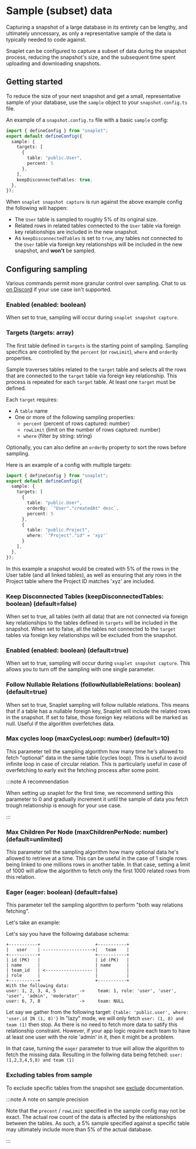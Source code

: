 # Sample (subset) data

Capturing a snapshot of a large database in its entirety can be lengthy, and ultimately unncessary, as only a representative sample of the data is typically needed to code against. 

Snaplet can be configured to capture a subset of data during the snapshot process, reducing the snapshot's size, and the subsequent time spent uploading and downloading snapshots.

## Getting started

To reduce the size of your next snapshot and get a small, representative sample of your database, use the `sample` object to your `snapshot.config.ts` file.

An example of a `snapshot.config.ts` file with a basic `sample` config:


```typescript
import { defineConfig } from "snaplet";
export default defineConfig({
  sample: {
    targets: [
      {
        table: "public.User",
        percent: 5
      },
    ],
    keepDisconnectedTables: true,
  },
});
```

When `snaplet snapshot capture` is run against the above example config the following will happen:
* The `User` table is sampled to roughly 5% of its original size.
* Related rows in related tables connected to the `User` table via foreign key relationships are included in the new snapshot.
* As `keepDisconnectedTables` is set to `true`, any tables not connected to the `User` table via foreign key relationships will be included in the new snapshot, and **won't** be sampled.  

## Configuring sampling

Various commands permit more granular control over sampling. Chat to us [on Discord](https://app.snaplet.dev/chat) if your use case isn't supported.

### Enabled (enabled: boolean)
When set to true, sampling will occur during `snaplet snapshot capture`.

### Targets (targets: array)
The first table defined in `targets` is the starting point of sampling. Sampling specifics are controlled by the `percent` (or `rowLimit`), `where` and `orderBy` properties. 

Sample traverses tables related to the `target` table and selects all the rows that are connected to the `target` table via foreign key relationship. This process is repeated for each `target` table. At least one `target` must be defined.

Each `target` requires:
* A `table` name 
* One or more of the following sampling properties:
  * `percent` (percent of rows captured: number)  
  * `rowLimit` (limit on the number of rows captured: number)
  * `where` (filter by string: string)

Optionally, you can also define an `orderBy` property to sort the rows before sampling.

Here is an example of a config with multiple targets:


```typescript
import { defineConfig } from "snaplet";
export default defineConfig({
  sample: {
    targets: [
      {
        table: "public.User",
        orderBy: `"User"."createdAt" desc`,
        percent: 5
      },
      {
        table: "public.Project",
        where: `"Project"."id" = 'xyz'`
      }
    ],
  },
});
```

In this example a snapshot would be created with 5% of the rows in the User table (and all linked tables), as well as ensuring that any rows in the Project table where the Project ID matches 'xyz' are included.

### Keep Disconnected Tables (keepDisconnectedTables: boolean) (default=false)

When set to true, all tables (with all data) that are not connected via foreign key relationships to the tables defined in `targets` will be included in the snapshot. When set to false, all the tables not connected to the `target` tables via foreign key relationships will be excluded from the snapshot.

### Enabled (enabled: boolean) (default=true)

When set to true, sampling will occur during `snaplet snapshot capture`. This allows you to turn off the sampling with one single parameter.

### Follow Nullable Relations (followNullableRelations: boolean) (default=true)

When set to true, Snaplet sampling will follow nullable relations. This means that if a table has a nullable foreign key, Snaplet will include the related rows in the snapshot. If set to false, those foreign key relations will be marked as null. Useful if the algorithm overfetches data.

### Max cycles loop (maxCyclesLoop: number) (default=10)

This parameter tell the sampling algorithm how many time he's allowed to fetch "optional" data in the same table (cycles loop). This is useful to avoid infinite loop in case of circular relation.
This is particularly useful in case of overfetching to early exit the fetching process after some point.

:::note A recommendation

When setting up snaplet for the first time, we recommend setting this parameter to 0 and gradually
increment it until the sample of data you fetch trough relationship is enough for your use case.

:::

### Max Children Per Node (maxChildrenPerNode: number) (default=unlimited)
This parameter tell the sampling algorithm how many optional data he's allowed to retrieve at a time.
This can be useful in the case of 1 single rows being linked to one millions rows in another table.
In that case, setting a limit of 1000 will allow the algorithm to fetch only the first 1000 related rows from this relation.

### Eager (eager: boolean) (default=false)
This parameter tell the sampling algorithm to perform "both way relations fetching".

Let's take an example:

Let's say you have the following database schema:
```
+-----------+                     +-----------+
|   user    | ------------------->|   team    |
+-----------+                     +-----------+
| id (PK)   |                     | id (PK)   |
| name      |                     | name      |
| team_id   | <------------------ |           |
| role      |                     |           |
+-----------+                     +-----------+
With the following data:
user: 1, 2, 3, 4, 5         ->     team: 1, role: 'user', 'user', 'user', 'admin', 'moderator'
user: 6, 7, 8               ->     team: NULL
```

Let say we gather from the following target: `{table: 'public.user', where: 'user.id IN (1, 8)'}`
In "lazy" mode, we will only fetch `user: (1, 8) and team (1)` then stop. As there is no need to fetch more
data to satify this relationship constraint.
However, if your app logic require each team to have at least one user with the role 'admin' in it, then it might be a problem.

In that case, turning the `eager` parameter to true will allow the algorithm to fetch the missing data.
Resulting in the follwing data being fetched: `user: (1,2,3,4,5,8) and team (1)`

### Excluding tables from sample

To exclude specific tables from the snapshot see [exclude](docs/04-references/data-operations/03-exclude.md) documentation.

:::note A note on sample precision

Note that the `precent` / `rowLimit` specified in the sample config may not be exact. The actual row count of the data is affected by the relationships between the tables. As such, a 5% sample specified against a specific table may ultimately include more than 5% of the actual database.

:::
